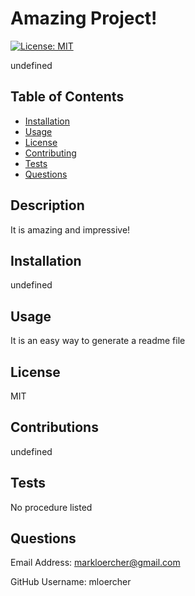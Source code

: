 # Amazing Project!
[![License: MIT](https://img.shields.io/badge/License-MIT-yellow.svg)](https://opensource.org/licenses/MIT)

undefined

## Table of Contents
* [Installation](#installation)
* [Usage](#usage)
* [License](#license)
* [Contributing](#contributing)
* [Tests](#tests)
* [Questions](#questions)
    
## Description

It is amazing and impressive!

## Installation 

undefined

## Usage 

It is an easy way to generate a readme file

## License

MIT

## Contributions

undefined

## Tests

No procedure listed

## Questions

Email Address: markloercher@gmail.com

GitHub Username: mloercher
    
